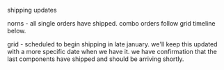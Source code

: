shipping updates

norns - all single orders have shipped. combo orders follow grid timeline below.

grid - scheduled to begin shipping in late january. we'll keep this updated with a more specific date when we have it. we have confirmation that the last components have shipped and should be arriving shortly.

